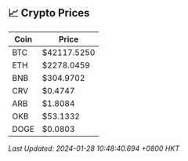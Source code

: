 ## 📈 Crypto Prices

| Coin | Price |
| ---- | ----- |
| BTC | $42117.5250 |
| ETH | $2278.0459 |
| BNB | $304.9702 |
| CRV | $0.4747 |
| ARB | $1.8084 |
| OKB | $53.1332 |
| DOGE | $0.0803 |

_Last Updated: 2024-01-28 10:48:40.694 +0800 HKT_